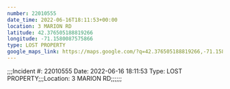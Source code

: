 ```yaml
---
number: 22010555
date_time: 2022-06-16T18:11:53+00:00
location: 3 MARION RD
latitude: 42.376505188819266
longitude: -71.1580087575866
type: LOST PROPERTY
google_maps_link: https://maps.google.com/?q=42.376505188819266,-71.1580087575866
---
```


;;;Incident #: 22010555  Date: 2022-06-16 18:11:53   Type: LOST PROPERTY;;;Location: 3 MARION RD;;;;;;
